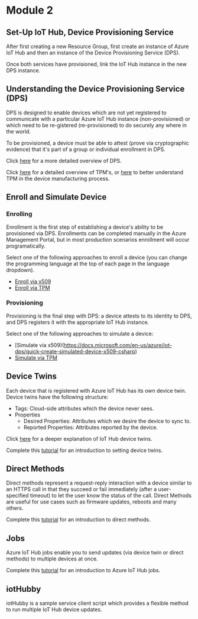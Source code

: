 # Module 2

## Set-Up IoT Hub, Device Provisioning Service

After first creating a new Resource Group, first create an instance of Azure IoT Hub and then an instance of the Device Provisioning Service (DPS).

Once both services have provisioned, link the IoT Hub instance in the new DPS instance.

## Understanding the Device Provisioning Service (DPS)

DPS is designed to enable devices which are not yet registered to communicate with a particular Azure IoT Hub instance (non-provisioned) or
which need to be re-gistered (re-provisioned) to do securely any where in the world.

To be provisioned, a device must be able to attest (prove via cryptographic evidence) that it's part of a group or individual enrollment in DPS.

Click [here](https://docs.microsoft.com/en-us/azure/iot-dps/about-iot-dps) for a more detailed overview of DPS.

Click [here](https://azure.microsoft.com/en-us/blog/device-provisioning-identity-attestation-with-tpm/) for a detailed overview of TPM's, or 
[here](https://azure.microsoft.com/en-us/blog/device-provisioning-a-manufacturing-timeline-for-tpm-devices/) to better understand TPM in the
device manufacturing process.

## Enroll and Simulate Device

### Enrolling
Enrollment is the first step of establishing a device's ability to be provisioned via DPS.  Enrollments can be completed manually in the 
Azure Management Portal, but in most production scenarios enrollment will occur programatically.

Select one of the following approaches to enroll a device (you can change the programming language at the top of each page in the language dropdown).

* [Enroll via x509](https://docs.microsoft.com/en-us/azure/iot-dps/quick-enroll-device-x509-csharp)
* [Enroll via TPM](https://docs.microsoft.com/en-us/azure/iot-dps/quick-enroll-device-tpm-csharp)

### Provisioning
Provisioning is the final step with DPS: a device attests to its identity to DPS, and DPS registers it with the appropriate IoT Hub instance.

Select one of the following approaches to simulate a device:

* [Simulate via x509)(https://docs.microsoft.com/en-us/azure/iot-dps/quick-create-simulated-device-x509-csharp)
* [Simulate via TPM](https://docs.microsoft.com/en-us/azure/iot-dps/quick-create-simulated-device-tpm-csharp)

## Device Twins
Each device that is registered with Azure IoT Hub has its own device twin.  Device twins have the following structure:

* Tags: Cloud-side attributes which the device never sees.
* Properties
    * Desired Properties: Attributes which we desire the device to sync to.
    * Reported Properties: Attributes reported by the device.

Click [here](https://docs.microsoft.com/en-us/azure/iot-hub/iot-hub-devguide-device-twins) for a deeper explanation of IoT Hub device twins.

Complete this [tutorial](https://docs.microsoft.com/en-us/azure/iot-hub/iot-hub-csharp-node-twin-getstarted) for an introduction to
setting device twins.

## Direct Methods
Direct methods represent a request-reply interaction with a device similar to an HTTPS call in that they succeed or fail immediately (after a user-specified timeout) to let the user know the status of the call.  Direct Methods are useful for use cases such as firmware updates,
reboots and many others.

Complete this [tutorial](https://docs.microsoft.com/en-us/azure/iot-hub/iot-hub-csharp-node-direct-methods) for an introduction to 
direct methods.

## Jobs
Azure IoT Hub jobs enable you to send updates (via device twin or direct methods) to multiple devices at once.

Complete this [tutorial](https://docs.microsoft.com/en-us/azure/iot-hub/iot-hub-csharp-node-schedule-jobs) for an introduction to Azure IoT Hub jobs.

## iotHubby
iotHubby is a sample service client script which provides a flexible method to run multiple IoT Hub device updates.


